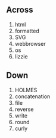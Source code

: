 ## Across
1. html
3. formatted
4. SVG
6. webbrowser
11. os
12. lizzie

## Down
1. HOLMES
2. concatenation
5. file
7. reverse
8. write
9. round
10. curly